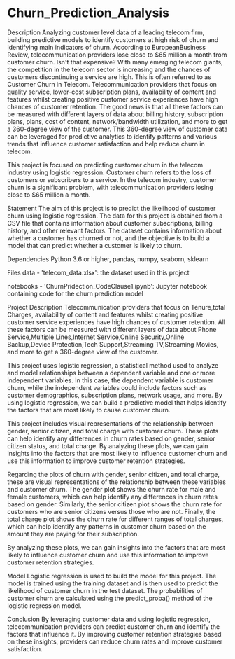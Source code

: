 # Churn_Prediction_Analysis
Description
Analyzing customer level data of a leading telecom firm, building predictive models to identify customers at high risk of churn and identifying main indicators of churn. According to EuropeanBusiness Review, telecommunication providers lose close to $65 million a month from customer churn. Isn't that expensive? With many emerging telecom giants, the competition in the telecom sector is increasing and the chances of customers discontinuing a service are high. This is often referred to as Customer Churn in Telecom. Telecommunication providers that focus on quality service, lower-cost subscription plans, availability of content and features whilst creating positive customer service experiences have high chances of customer retention. The good news is that all these factors can be measured with different layers of data about billing history, subscription plans, plans, cost of content, network/bandwidth utilization, and more to get a 360-degree view of the customer. This 360-degree view of customer data can be leveraged for predictive analytics to identify patterns and various trends that influence customer satisfaction and help reduce churn in telecom.

This project is focused on predicting customer churn in the telecom industry using logistic regression. Customer churn refers to the loss of customers or subscribers to a service. In the telecom industry, customer churn is a significant problem, with telecommunication providers losing close to $65 million a month.

Statement
The aim of this project is to predict the likelihood of customer churn using logistic regression. The data for this project is obtained from a CSV file that contains information about customer subscriptions, billing history, and other relevant factors. The dataset contains information about whether a customer has churned or not, and the objective is to build a model that can predict whether a customer is likely to churn.

Dependencies
Python 3.6 or higher, pandas, numpy, seaborn, sklearn

Files
data - 'telecom_data.xlsx': the dataset used in this project

notebooks - 'ChurnPridection_CodeClause1.ipynb': Jupyter notebook containing code for the churn prediction model

Project Description
Telecommunication providers that focus on Tenure,total Charges, availability of content and features whilst creating positive customer service experiences have high chances of customer retention. All these factors can be measured with different layers of data about Phone Service,Multiple Lines,Internet Service,Online Security,Online Backup,Device Protection,Tech Support,Streaming TV,Streaming Movies, and more to get a 360-degree view of the customer.

This project uses logistic regression, a statistical method used to analyze and model relationships between a dependent variable and one or more independent variables. In this case, the dependent variable is customer churn, while the independent variables could include factors such as customer demographics, subscription plans, network usage, and more. By using logistic regression, we can build a predictive model that helps identify the factors that are most likely to cause customer churn.

This project includes visual representations of the relationship between gender, senior citizen, and total charge with customer churn. These plots can help identify any differences in churn rates based on gender, senior citizen status, and total charge. By analyzing these plots, we can gain insights into the factors that are most likely to influence customer churn and use this information to improve customer retention strategies.

Regarding the plots of churn with gender, senior citizen, and total charge, these are visual representations of the relationship between these variables and customer churn. The gender plot shows the churn rate for male and female customers, which can help identify any differences in churn rates based on gender. Similarly, the senior citizen plot shows the churn rate for customers who are senior citizens versus those who are not. Finally, the total charge plot shows the churn rate for different ranges of total charges, which can help identify any patterns in customer churn based on the amount they are paying for their subscription.

By analyzing these plots, we can gain insights into the factors that are most likely to influence customer churn and use this information to improve customer retention strategies.

Model
Logistic regression is used to build the model for this project. The model is trained using the training dataset and is then used to predict the likelihood of customer churn in the test dataset. The probabilities of customer churn are calculated using the predict_proba() method of the logistic regression model.

Conclusion
By leveraging customer data and using logistic regression, telecommunication providers can predict customer churn and identify the factors that influence it. By improving customer retention strategies based on these insights, providers can reduce churn rates and improve customer satisfaction.
